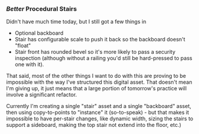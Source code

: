 ### _Better_ Procedural Stairs

Didn't have much time today, but I still got a few things in

- Optional backboard
- Stair has configurable scale to push it back so the backboard doesn't "float"
- Stair front has rounded bevel so it's more likely to pass a security inspection
  (although without a railing you'd still be hard-pressed to pass one with it).

That said, most of the other things I want to do with this are proving to be
impossible with the way I've structured this digital asset. That doesn't mean I'm
giving up, it just means that a large portion of tomorrow's practice will involve
a significant refactor.

Currently I'm creating a single "stair" asset and a single "backboard" asset,
then using copy-to-points to "instance" it (so-to-speak) - but that makes it
impossible to have per-stair changes, like dynamic width, sizing the stairs to
support a sideboard, making the top stair not extend into the floor, etc.)
